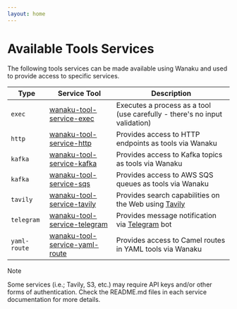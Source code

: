 ```yaml
---
layout: home
---
```


# Available Tools Services

The following tools services can be made available using Wanaku and used to provide access to specific services.

| Type         | Service Tool                                                                 | Description                                                                 |
|--------------|------------------------------------------------------------------------------|-----------------------------------------------------------------------------|
| `exec`       | [wanaku-tool-service-exec](./wanaku-tool-service-exec/README.md)             | Executes a process as a tool (use carefully - there's no input validation)  |
| `http`       | [wanaku-tool-service-http](./wanaku-tool-service-http/README.md)             | Provides access to HTTP endpoints as tools via Wanaku                       |
| `kafka`      | [wanaku-tool-service-kafka](./wanaku-tool-service-kafka/README.md)           | Provides access to Kafka topics as tools via Wanaku                         |
| `kafka`      | [wanaku-tool-service-sqs](./wanaku-tool-service-sqs/README.md)               | Provides access to AWS SQS queues as tools via Wanaku                       |
| `tavily`     | [wanaku-tool-service-tavily](./wanaku-tool-service-tavily/README.md)         | Provides search capabilities on the Web using [Tavily](https://tavily.com/) |
| `telegram`   | [wanaku-tool-service-telegram](./wanaku-tool-service-telegram/README.md)     | Provides message notification via [Telegram](https://telegram.org/) bot     |
| `yaml-route` | [wanaku-tool-service-yaml-route](./wanaku-tool-service-yaml-route/README.md) | Provides access to Camel routes in YAML tools via Wanaku                    |

> [!NOTE]
> Some services (i.e.; Tavily, S3, etc.) may require API keys and/or other forms of authentication.
> Check the README.md files in each service documentation for more details.